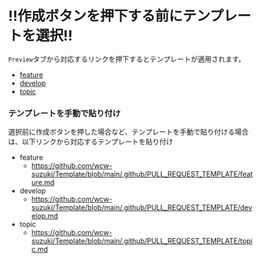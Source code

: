 # !!作成ボタンを押下する前にテンプレートを選択!!

`Preview`タブから対応するリンクを押下するとテンプレートが適用されます。

- [feature](?expand=1&template=feature.md)
- [develop](?expand=1&template=develop.md)
- [topic](?expand=1&template=topic.md)

### テンプレートを手動で貼り付け
選択前に作成ボタンを押した場合など、テンプレートを手動で貼り付ける場合は、以下リンクから対応するテンプレートを貼り付け

- feature
  - https://github.com/wcw-suzuki/Template/blob/main/.github/PULL_REQUEST_TEMPLATE/feature.md
- develop
  - https://github.com/wcw-suzuki/Template/blob/main/.github/PULL_REQUEST_TEMPLATE/develop.md
- topic
  - https://github.com/wcw-suzuki/Template/blob/main/.github/PULL_REQUEST_TEMPLATE/topic.md
